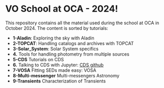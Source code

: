 # VO School at OCA - 2024!

This repository contains all the material used during the school at
OCA in October 2024. The content is sorted by tutorials:


- **1-Aladin**: Exploring the sky with Aladin
- **2-TOPCAT**: Handling catalogs and archives with TOPCAT
- **3-Solar_System**: Solar System specifics
- **4.** Tools for handling photometry from multiple sources
- **5-CDS** Tutorials on CDS
- **6.** Talking to CDS with Jupyter: [CDS github](https://github.com/cds-astro/tutorials)
- **7-VOSA** Fitting SEDs made easy: VOSA
- **8-Multi-messenger** Multi-messengers Astronomy
- **9-Transients** Characterization of Transients
